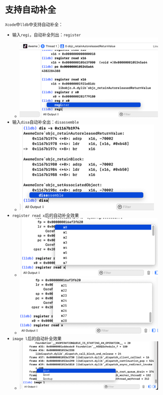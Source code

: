 # 支持自动补全

`Xcode`中`lldb`中支持自动补全：

* 输入`regi`，自动补全列出：`register`
  * ![lldb_autocomplete_regi_full](../../assets/img/lldb_autocomplete_regi_full.png)
* 输入`disa`自动补全出：`disassemble`
  * ![lldb_autocomplete_disa_full](../../assets/img/lldb_autocomplete_disa_full.png)
* `register read x`后的自动补全效果
  * ![lldb_autocomplete_reg_1](../../assets/img/lldb_autocomplete_reg_1.png)
  * ![lldb_autocomplete_reg_2](../../assets/img/lldb_autocomplete_reg_2.png)
* `image l`后的自动补全效果
  * ![xcode_lldb_autocomplete_image_l](../../assets/img/xcode_lldb_autocomplete_image_l.png)
